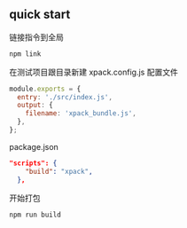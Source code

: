 ## quick start

链接指令到全局

```bash
npm link
```

在测试项目跟目录新建 xpack.config.js 配置文件

```javascript
module.exports = {
  entry: './src/index.js',
  output: {
    filename: 'xpack_bundle.js',
  },
};
```

package.json

```json
"scripts": {
    "build": "xpack",
  },
```

开始打包

```bash
npm run build
```
